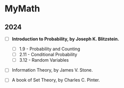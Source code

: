# MyMath

## 2024

- [ ] **Introduction to Probability, by Joseph K. Blitzstein.**
  
   - [ ] 1.9 - Probability and Counting
   - [ ] 2.11 - Conditional Probability
   - [ ] 3.12 - Random Variables
         
- [ ] Information Theory, by James V. Stone.
- [ ] A book of Set Theory, by Charles C. Pinter.

